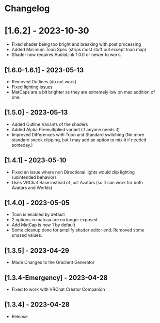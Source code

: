 # Changelog

# [1.6.2] - 2023-10-30
- Fixed shader being too bright and breaking with post processing
- Added Minimum Toon Spec (strips most stuff out except toon map)
- Shader now requires AudioLink 1.0.0 or newer to work.

## [1.6.0-1.6.1] - 2023-05-13
- Removed Outlines (do not work)
- Fixed lighting issues
- MatCaps are a bit brighter as they are extremely low on max addition of one.

## [1.5.0] - 2023-05-13
- Added Outline Variants of the shaders
- Added Alpha Premultiplied variant (if anyone needs it)
- Improved Differences with Toon and Standard switching (No more standard sneek clipping, but I may add an option to mix it if needed someday.)

## [1.4.1] - 2023-05-10
- Fixed an issue where non Directional lights would clip lighting (unintended behavior)
- Uses VRChat Base instead of just Avatars (so it can work for both Avatars and Worlds)

## [1.4.0] - 2023-05-05
- Toon is enabled by default
- 2 options in matcap are no longer exposed
- Add MatCap is now 1 by default
- Some cleanup done for amplify shader editor end. Removed some unused values.

## [1.3.5] - 2023-04-29
- Made Changes to the Gradient Generator

## [1.3.4-Emergency] - 2023-04-28
- Fixed to work with VRChat Creator Companion

## [1.3.4] - 2023-04-28
- Release